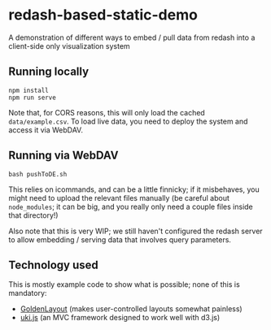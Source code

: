 redash-based-static-demo
========================

A demonstration of different ways to embed / pull data from redash into a client-side only visualization system

## Running locally
```
npm install
npm run serve
```
Note that, for CORS reasons, this will only load the cached `data/example.csv`.
To load live data, you need to deploy the system and access it via WebDAV.

## Running via WebDAV
```
bash pushToDE.sh
```
This relies on icommands, and can be a little finnicky; if it misbehaves, you
might need to upload the relevant files manually (be careful about
`node_modules`; it can be big, and you really only need a couple files inside
that directory!)

Also note that this is very WIP; we still haven't configured the redash server
to allow embedding / serving data that involves query parameters.

## Technology used
This is mostly example code to show what is possible; none of this is mandatory:

- [GoldenLayout](https://golden-layout.com/) (makes user-controlled layouts somewhat painless)
- [uki.js](https://github.com/alex-r-bigelow/uki) (an MVC framework designed to work well with d3.js)
